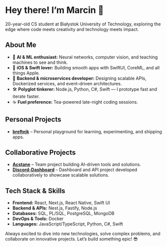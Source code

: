 # Hey there! I’m Marcin 👋

20-year-old CS student at Białystok University of Technology, exploring the edge where code meets creativity and technology meets impact.

## About Me
- 🤖 **AI & ML enthusiast:** Neural networks, computer vision, and teaching machines to see and think.  
- 🍏 **iOS & Swift lover:** Building smooth apps with SwiftUI, CoreML, and all things Apple.  
- 🔧 **Backend & microservices developer:** Designing scalable APIs, Dockerized services, and event-driven architectures.  
- 🛠️ **Polyglot tinkerer:** Node.js, Python, C#, Swift — I prototype fast and iterate faster.  
- ☕ **Fuel preference:** Tea-powered late-night coding sessions.  

## Personal Projects
- **[breftejk](https://github.com/breftejk?tab=repositories)** – Personal playground for learning, experimenting, and shipping apps.  

## Collaborative Projects
- **[Acstane](https://github.com/orgs/Acstane/repositories)** – Team project building AI-driven tools and solutions.  
- **[Discord-Dashboard](https://github.com/orgs/Discord-Dashboard/repositories)** – Dashboard and API project developed collaboratively to showcase scalable solutions.  

## Tech Stack & Skills
- **Frontend:** React, Next.js, React Native, Swift UI
- **Backend & APIs:** Nest.js, Fastify, Node.js  
- **Databases:** SQL, PL/SQL, PostgreSQL, MongoDB  
- **DevOps & Tools:** Docker  
- **Languages:** JavaScript/TypeScript, Python, C#, Swift  

Always excited to dive into new technologies, solve complex problems, and collaborate on innovative projects. Let’s build something epic! 😎
